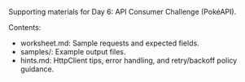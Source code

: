 Supporting materials for Day 6: API Consumer Challenge (PokéAPI).

Contents:
- worksheet.md: Sample requests and expected fields.
- samples/: Example output files.
- hints.md: HttpClient tips, error handling, and retry/backoff policy guidance.
